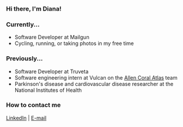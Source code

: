 ### Hi there, I'm Diana!

### Currently...
- Software Developer at Mailgun
- Cycling, running, or taking photos in my free time

### Previously...
- Software Developer at Truveta
- Software engineering intern at Vulcan on the [Allen Coral Atlas](https://allencoralatlas.org/) team
- Parkinson's disease and cardiovascular disease researcher at the National Institutes of Health


### How to contact me
[LinkedIn](https://www.linkedin.com/in/dn2) | [E-mail](mailto:nguyen_diana@outlook.com)
